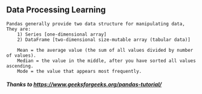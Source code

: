 ## Data Processing  Learning


```
Pandas generally provide two data structure for manipulating data, They are:
    1) Series [one-dimensional array]
    2) DataFrame [two-dimensional size-mutable array (tabular data)]
```


```
    Mean = the average value (the sum of all values divided by number of values).
    Median = the value in the middle, after you have sorted all values ascending.
    Mode = the value that appears most frequently.
```



##### Thanks to https://www.geeksforgeeks.org/pandas-tutorial/